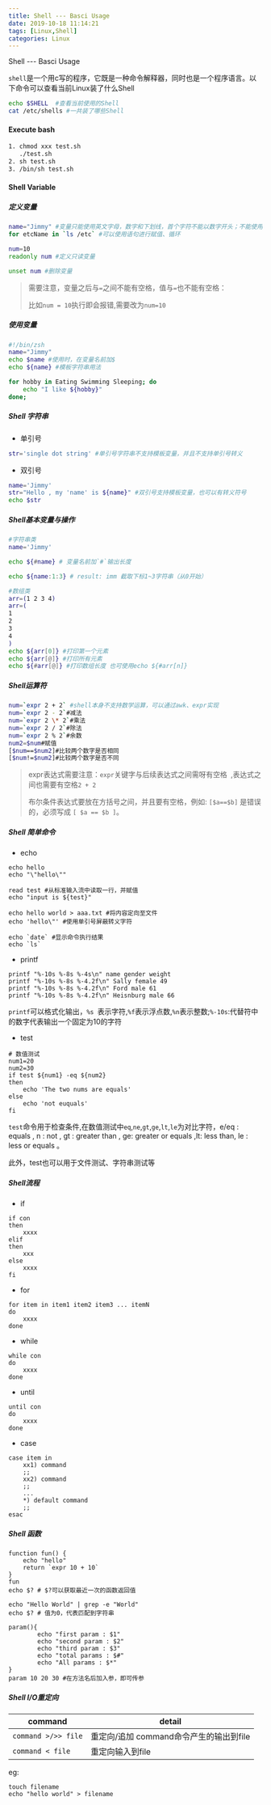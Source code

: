 ```yaml
---
title: Shell --- Basci Usage
date: 2019-10-18 11:14:21
tags: [Linux,Shell]
categories: Linux	
---
```


Shell --- Basci Usage
<!-- more -->

`shell`是一个用c写的程序，它既是一种命令解释器，同时也是一个程序语言。以下命令可以查看当前Linux装了什么Shell

```bash
echo $SHELL  #查看当前使用的Shell
cat /etc/shells #一共装了哪些Shell
```

#### Execute bash

```bash
1. chmod xxx test.sh
   ./test.sh
2. sh test.sh
3. /bin/sh test.sh
```

#### Shell Variable

##### 定义变量

```bash
name="Jimmy" #变量只能使用英文字母，数字和下划线，首个字符不能以数字开头；不能使用标点符号；不能使用shell关键字
for etcName in `ls /etc` #可以使用语句进行赋值、循环

num=10
readonly num #定义只读变量

unset num #删除变量
```

> 需要注意，变量之后与`=`之间不能有空格，值与`=`也不能有空格：
>
> 比如`num = 10`执行即会报错,需要改为`num=10`

##### 使用变量

```bash
#!/bin/zsh
name="Jimmy"
echo $name #使用时，在变量名前加$
echo ${name} #模板字符串用法

for hobby in Eating Swimming Sleeping; do
    echo "I like ${hobby}"
done;
```

##### Shell 字符串

- 单引号

```bash
str='single dot string' #单引号字符串不支持模板变量，并且不支持单引号转义
```

- 双引号

```bash
name='Jimmy'
str="Hello , my 'name' is ${name}" #双引号支持模板变量，也可以有转义符号
echo $str
```

##### Shell基本变量与操作

```bash
#字符串类
name='Jimmy'

echo ${#name} # 变量名前加`#`输出长度

echo ${name:1:3} # result: imm 截取下标1~3字符串（从0开始）

#数组类
arr=(1 2 3 4)
arr=(
1
2
3
4
)
echo ${arr[0]} #打印第一个元素
echo ${arr[@]} #打印所有元素
echo ${#arr[@]} #打印数组长度 也可使用echo ${#arr[n]}
```

##### Shell运算符

```bash
num=`expr 2 + 2` #shell本身不支持数学运算，可以通过awk、expr实现
num=`expr 2 - 2`#减法
num=`expr 2 \* 2`#乘法
num=`expr 2 / 2`#除法
num=`expr 2 % 2`#余数
num2=$num#赋值
[$num==$num2]#比较两个数字是否相同
[$num!=$num2]#比较两个数字是否不同
```

> expr表达式需要注意：`expr`关键字与后续表达式之间需呀有空格` `,表达式之间也需要有空格`2 + 2`
>
> 布尔条件表达式要放在方括号之间，并且要有空格，例如: `[$a==$b]` 是错误的，必须写成 `[ $a == $b ]`。

##### Shell 简单命令

- echo

```shell
echo hello 
echo "\"hello\""

read test #从标准输入流中读取一行，并赋值
echo "input is ${test}"

echo hello world > aaa.txt #将内容定向至文件
echo 'hello\"' #使用单引号屏蔽转义字符

echo `date` #显示命令执行结果
echo `ls`
```

- printf

``` shell
printf "%-10s %-8s %-4s\n" name gender weight
printf "%-10s %-8s %-4.2f\n" Sally female 49
printf "%-10s %-8s %-4.2f\n" Ford male 61
printf "%-10s %-8s %-4.2f\n" Heisnburg male 66
```

`printf`可以格式化输出，`%s `表示字符,`%f`表示浮点数,`%n`表示整数;`%-10s`:代替符中的数字代表输出一个固定为10的字符

- test

```shell
# 数值测试
num1=20
num2=30
if test ${num1} -eq ${num2}
then
    echo 'The two nums are equals'
else
    echo 'not euquals'
fi
```

`test`命令用于检查条件,在数值测试中`eq`,`ne`,`gt`,`ge`,`lt`,`le`为对比字符，e/eq : equals , n : not , gt : greater than , ge: greater or equals ,lt: less than, le : less or equals 。

此外，test也可以用于文件测试、字符串测试等

 ##### Shell流程

- if

```shell
if con
then
	xxxx
elif
then
	xxx
else
	xxxx
fi
```

- for

```shell
for item in item1 item2 item3 ... itemN
do 
	xxxx
done
```

- while

```shell
while con
do
	xxxx
done
```

- until

```shell
until con
do 
	xxxx
done
```

- case

```shell
case item in 
	xx1) command
	;;
	xx2) command
	;;
	...
	*) default command
	;;
esac
```

##### Shell 函数

```shell
function fun() {
    echo "hello"
	return `expr 10 + 10`
}
fun
echo $? # $?可以获取最近一次的函数返回值

echo "Hello World" | grep -e "World"
echo $? # 值为0，代表匹配到字符串

param(){
		echo "first param : $1"
		echo "second param : $2"
		echo "third param : $3"
		echo "total params : $#"
		echo "All params : $*"
}
param 10 20 30 #在方法名后加入参，即可传参
```

##### Shell I/O重定向

| command             | detail                                  |
| ------------------- | --------------------------------------- |
| `command >/>> file` | 重定向/追加 command命令产生的输出到file |
| `command < file`    | 重定向输入到file                        |

eg:

```shell
touch filename
echo "hello world" > filename
```

